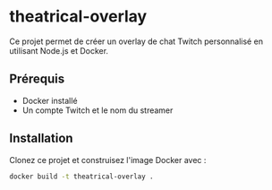# theatrical-overlay

Ce projet permet de créer un overlay de chat Twitch personnalisé en utilisant Node.js et Docker.

## Prérequis

- Docker installé
- Un compte Twitch et le nom du streamer

## Installation

Clonez ce projet et construisez l'image Docker avec :

```bash
docker build -t theatrical-overlay .